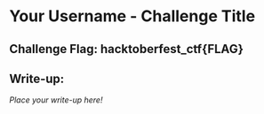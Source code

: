 # Your Username - Challenge Title

## Challenge Flag: hacktoberfest_ctf{FLAG}

## Write-up:

_Place your write-up here!_
